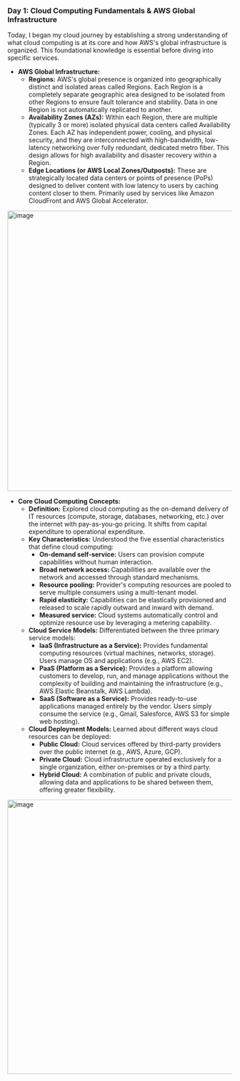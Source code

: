 ### **<a name="day-1-cloud-computing-fundamentals--aws-global-infrastructure"></a>Day 1: Cloud Computing Fundamentals & AWS Global Infrastructure**

Today, I began my cloud journey by establishing a strong understanding of what cloud computing is at its core and how AWS's global infrastructure is organized. This foundational knowledge is essential before diving into specific services.

* **AWS Global Infrastructure:**
    * **Regions:** AWS's global presence is organized into geographically distinct and isolated areas called Regions. Each Region is a completely separate geographic area designed to be isolated from other Regions to ensure fault tolerance and stability. Data in one Region is not automatically replicated to another.
    * **Availability Zones (AZs):** Within each Region, there are multiple (typically 3 or more) isolated physical data centers called Availability Zones. Each AZ has independent power, cooling, and physical security, and they are interconnected with high-bandwidth, low-latency networking over fully redundant, dedicated metro fiber. This design allows for high availability and disaster recovery within a Region.
    * **Edge Locations (or AWS Local Zones/Outposts):** These are strategically located data centers or points of presence (PoPs) designed to deliver content with low latency to users by caching content closer to them. Primarily used by services like Amazon CloudFront and AWS Global Accelerator.

<img width="1161" height="628" alt="image" src="https://github.com/user-attachments/assets/c05db493-1bfb-448e-a92a-54ab41d5aada" />

* **Core Cloud Computing Concepts:**
    * **Definition:** Explored cloud computing as the on-demand delivery of IT resources (compute, storage, databases, networking, etc.) over the internet with pay-as-you-go pricing. It shifts from capital expenditure to operational expenditure.
    * **Key Characteristics:** Understood the five essential characteristics that define cloud computing:
        * **On-demand self-service:** Users can provision compute capabilities without human interaction.
        * **Broad network access:** Capabilities are available over the network and accessed through standard mechanisms.
        * **Resource pooling:** Provider's computing resources are pooled to serve multiple consumers using a multi-tenant model.
        * **Rapid elasticity:** Capabilities can be elastically provisioned and released to scale rapidly outward and inward with demand.
        * **Measured service:** Cloud systems automatically control and optimize resource use by leveraging a metering capability.
    * **Cloud Service Models:** Differentiated between the three primary service models:
        * **IaaS (Infrastructure as a Service):** Provides fundamental computing resources (virtual machines, networks, storage). Users manage OS and applications (e.g., AWS EC2).
        * **PaaS (Platform as a Service):** Provides a platform allowing customers to develop, run, and manage applications without the complexity of building and maintaining the infrastructure (e.g., AWS Elastic Beanstalk, AWS Lambda).
        * **SaaS (Software as a Service):** Provides ready-to-use applications managed entirely by the vendor. Users simply consume the service (e.g., Gmail, Salesforce, AWS S3 for simple web hosting).
    * **Cloud Deployment Models:** Learned about different ways cloud resources can be deployed:
        * **Public Cloud:** Cloud services offered by third-party providers over the public internet (e.g., AWS, Azure, GCP).
        * **Private Cloud:** Cloud infrastructure operated exclusively for a single organization, either on-premises or by a third party.
        * **Hybrid Cloud:** A combination of public and private clouds, allowing data and applications to be shared between them, offering greater flexibility.

<img width="1280" height="614" alt="image" src="https://github.com/user-attachments/assets/274dac63-7df4-4c46-a120-2a8689a99348" />	
